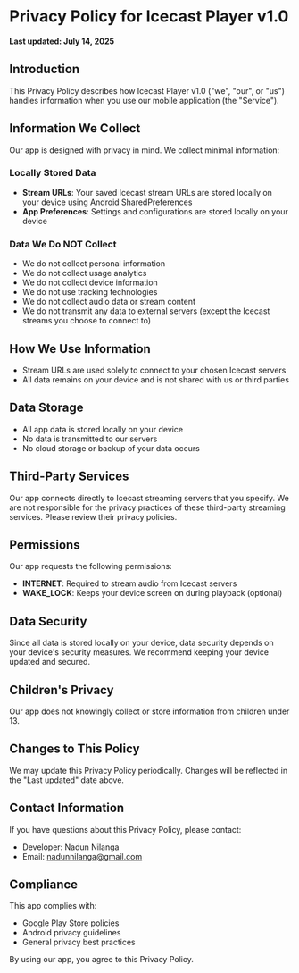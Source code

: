 # Privacy Policy for Icecast Player v1.0

**Last updated: July 14, 2025**

## Introduction

This Privacy Policy describes how Icecast Player v1.0 ("we", "our", or "us") handles information when you use our mobile application (the "Service").

## Information We Collect

Our app is designed with privacy in mind. We collect minimal information:

### Locally Stored Data

- **Stream URLs**: Your saved Icecast stream URLs are stored locally on your device using Android SharedPreferences
- **App Preferences**: Settings and configurations are stored locally on your device

### Data We Do NOT Collect

- We do not collect personal information
- We do not collect usage analytics
- We do not collect device information
- We do not use tracking technologies
- We do not collect audio data or stream content
- We do not transmit any data to external servers (except the Icecast streams you choose to connect to)

## How We Use Information

- Stream URLs are used solely to connect to your chosen Icecast servers
- All data remains on your device and is not shared with us or third parties

## Data Storage

- All app data is stored locally on your device
- No data is transmitted to our servers
- No cloud storage or backup of your data occurs

## Third-Party Services

Our app connects directly to Icecast streaming servers that you specify. We are not responsible for the privacy practices of these third-party streaming services. Please review their privacy policies.

## Permissions

Our app requests the following permissions:

- **INTERNET**: Required to stream audio from Icecast servers
- **WAKE_LOCK**: Keeps your device screen on during playback (optional)

## Data Security

Since all data is stored locally on your device, data security depends on your device's security measures. We recommend keeping your device updated and secured.

## Children's Privacy

Our app does not knowingly collect or store information from children under 13.

## Changes to This Policy

We may update this Privacy Policy periodically. Changes will be reflected in the "Last updated" date above.

## Contact Information

If you have questions about this Privacy Policy, please contact:

- Developer: Nadun Nilanga
- Email: nadunnilanga@gmail.com

## Compliance

This app complies with:

- Google Play Store policies
- Android privacy guidelines
- General privacy best practices

By using our app, you agree to this Privacy Policy.

